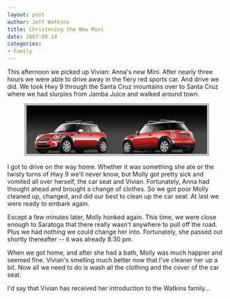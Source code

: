 ```yaml
--- 
layout: post
author: Jeff Watkins
title: Christening the New Mini
date: 2007-09-14
categories: 
- Family
---
```


This afternoon we picked up Vivian: Anna's new Mini. After nearly three hours we were able to drive away in the fiery red sports car. And drive we did. We took Hwy 9 through the Santa Cruz mountains over to Santa Cruz where we had slurpies from Jamba Juice and walked around town.

<figure><img class="photo" src="/assets/2007/07/my_mini.jpg"></figure>

I got to drive on the way home. Whether it was something she ate or the twisty turns of Hwy 9 we'll never know, but Molly got pretty sick and vomited all over herself, the car seat and Vivian. Fortunately, Anna had thought ahead and brought a change of clothes. So we got poor Molly cleaned up, changed, and did our best to clean up the car seat. At last we were ready to embark again.

Except a few minutes later, Molly honked again. This time, we were close enough to Saratoga that there really wasn't anywhere to pull off the road. Plus we had nothing we could change her into. Fortunately, she passed out shortly thereafter -- it was already 8:30 pm.

When we got home, and after she had a bath, Molly was much happier and seemed fine. Vivian's smelling much better now that I've cleaner her up a bit. Now all we need to do is wash all the clothing and the cover of the car seat.

I'd say that Vivian has received her introduction to the Watkins family...